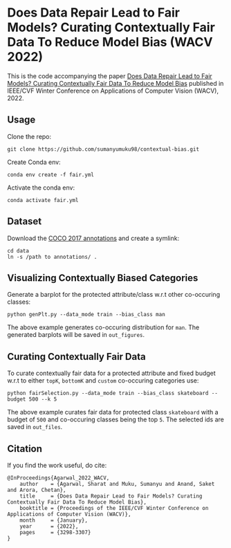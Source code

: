 # Does Data Repair Lead to Fair Models? Curating Contextually Fair Data To Reduce Model Bias (WACV 2022)
This is the code accompanying the paper [Does Data Repair Lead to Fair Models?
Curating Contextually Fair Data To Reduce Model Bias](https://openaccess.thecvf.com/content/WACV2022/papers/Agarwal_Does_Data_Repair_Lead_to_Fair_Models_Curating_Contextually_Fair_WACV_2022_paper.pdf) published in IEEE/CVF Winter Conference on Applications of Computer Vision (WACV), 2022.

## Usage
Clone the repo:
```
git clone https://github.com/sumanyumuku98/contextual-bias.git
```
Create Conda env:
```
conda env create -f fair.yml
```
Activate the conda env:
```
conda activate fair.yml
```

## Dataset
Download the [COCO 2017 annotations](https://cocodataset.org/#download) and create a symlink:
```
cd data
ln -s /path to annotations/ .
```
## Visualizing Contextually Biased Categories
Generate a barplot for the protected attribute/class w.r.t other co-occuring classes:
```
python genPlt.py --data_mode train --bias_class man
```
The above example generates co-occuring distribution for `man`. The generated barplots will be saved in `out_figures`.
## Curating Contextually Fair Data
To curate contextually fair data for a protected attribute and fixed budget w.r.t to either `topK`, `bottomK` and `custom` co-occuring categories use:
```
python fairSelection.py --data_mode train --bias_class skateboard --budget 500 --k 5 
```
The above example curates fair data for protected class `skateboard` with a budget of `500` and co-occuring classes being the top `5`. The selected ids are saved in `out_files`.

## Citation
If you find the work useful, do cite:
```
@InProceedings{Agarwal_2022_WACV,
    author    = {Agarwal, Sharat and Muku, Sumanyu and Anand, Saket and Arora, Chetan},
    title     = {Does Data Repair Lead to Fair Models? Curating Contextually Fair Data To Reduce Model Bias},
    booktitle = {Proceedings of the IEEE/CVF Winter Conference on Applications of Computer Vision (WACV)},
    month     = {January},
    year      = {2022},
    pages     = {3298-3307}
}

```
